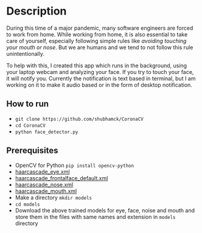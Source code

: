 # Description
During this time of a major pandemic, many software engineers are forced to work from home. While working from home, it is also essential to take care of yourself, especially following simple rules like *avoiding touching your mouth or nose*. But we are humans and we tend to not follow this rule unintentionally.

To help with this, I created this app which runs in the background, using your laptop webcam and analyzing your face. If you try to touch your face, it will notify you. Currently the notification is text based in terminal, but I am working on it to make it audio based or in the form of desktop notification.

## How to run
* `git clone https://github.com/shubhamck/CoronaCV`
* `cd CoronaCV`
* `python face_detector.py`

## Prerequisites
* OpenCV for Python `pip install opencv-python`
* [haarcascade_eye.xml](https://github.com/opencv/opencv/blob/master/data/haarcascades/haarcascade_eye.xml)
* [haarcascade_frontalface_default.xml](https://github.com/opencv/opencv/blob/master/data/haarcascades/haarcascade_frontalface_default.xml)
* [haarcascade_nose.xml](https://github.com/sightmachine/SimpleCV/blob/master/SimpleCV/Features/HaarCascades/nose.xml)
* [haarcascade_mouth.xml](https://github.com/sightmachine/SimpleCV/blob/master/SimpleCV/Features/HaarCascades/mouth.xml)
* Make a directory `mkdir models`
* `cd models`
* Download the above trained models for eye, face, noise and mouth and store them in the files with same names and extension in `models` directory
